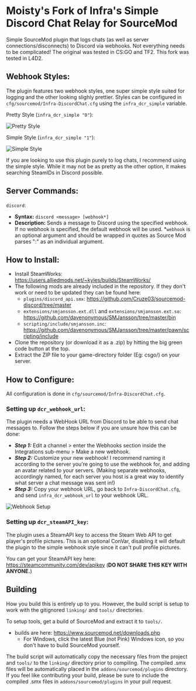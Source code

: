 # Moisty's Fork of Infra's Simple Discord Chat Relay for SourceMod

Simple SourceMod plugin that logs chats (as well as server connections/disconnects) to Discord via webhooks. Not everything needs to be complicated! The original was tested in CS:GO and TF2. This fork was tested in L4D2.

## Webhook Styles:

The plugin features two webhook styles, one super simple style suited for logging and the other looking slighly prettier. Styles can be configured in `cfg/sourcemod/Infra-DiscordChat.cfg` using the `infra_dcr_simple` variable.

Pretty Style (`infra_dcr_simple "0"`):

![Pretty Style](https://infra.s-ul.eu/prjXi6Df)

Simple Style (`infra_dcr_simple "1"`):

![Simple Style](https://infra.s-ul.eu/75UIvxUK)

If you are looking to use this plugin purely to log chats, I recommend using the simple style. While it may not be as pretty as the other option, it makes searching SteamIDs in Discord possible.

## Server Commands:

`discord`:
- **Syntax:** `discord <message> [webhook*]`
- **Description:** Sends a message to Discord using the specified webhook. If no webhook is specified, the default webhook will be used. \*`webhook` is an optional argument and should be wrapped in quotes as Source Mod parses ":" as an individual argument.

## How to Install:

- Install SteamWorks: https://users.alliedmods.net/~kyles/builds/SteamWorks/
- The following mods are already included in the repository. If they don't work or need to be updated they can be found here:
  - `plugins/discord_api.smx`: https://github.com/Cruze03/sourcemod-discord/tree/master
  - `extensions/smjansson.ext.dll` and `extensions/smjansson.ext.so`: https://github.com/davenonymous/SMJansson/tree/master/bin
  - `scripting/include/smjansson.inc`: https://github.com/davenonymous/SMJansson/tree/master/pawn/scripting/include
- Clone the repository (or download it as a .zip) by hitting the big green code button at the top.
- Extract the ZIP file to your game-directory folder (Eg: csgo/) on your server.

## How to Configure:

All configuration is done in `cfg/sourcemod/Infra-DiscordChat.cfg`. 

### Setting up `dcr_webhook_url`:
The plugin needs a WebHook URL from Discord to be able to send chat messages to. Follow the steps below if you are unsure how this can be done:

* ***Step 1:*** Edit a channel > enter the Webhooks section inside the Integrations sub-menu > Make a new webhook.
* ***Step 2:*** Customize your new webhook! I recommend naming it according to the server you're going to use the webhook for, and adding an avatar related to your servers. (Making separate webhooks, accordingly named, for each server you host is a great way to identify what server a chat message was sent in!)
* ***Step 3:*** Copy your webhook URL, go back to `Infra-DiscordChat.cfg`, and send `infra_dcr_webhook_url` to your webhook URL.

![Webhook Setup](https://infra.s-ul.eu/PGIRZY4W)

### Setting up `dcr_steamAPI_key`:
The plugin uses a SteamAPI key to access the Steam Web API to get player's profile pictures. This is an optional ConVar, disabling it will default the plugin to the simple webhook style since it can't pull profile pictures.

You can get your SteamAPI key here: https://steamcommunity.com/dev/apikey (**DO NOT SHARE THIS KEY WITH ANYONE.**)

## Building

How you build this is entirely up to you. However, the build script is setup to work with the gitignored `linking/` and `tools/` directories.

To setup tools, get a build of SourceMod and extract it to `tools/`.
- builds are here: https://www.sourcemod.net/downloads.php
  - For Windows, click the latest Blue (not Pink) Windows icon, so you don't have to build SourceMod yourself.

The build script will automatically copy the necessary files from the project and `tools/` to the `linking/` directory prior to compiling. The compiled .smx files will be automatically placed in the `addons/sourcemod/plugins` directory. If you feel like contributing your build, please be sure to include the compiled .smx files in `addons/sourcemod/plugins` in your pull request.
